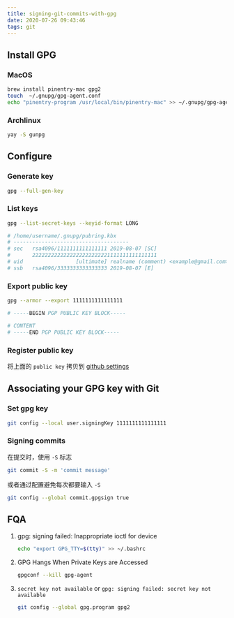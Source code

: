 ```yaml
---
title: signing-git-commits-with-gpg
date: 2020-07-26 09:43:46
tags: git
---
```


## Install GPG

### MacOS

``` bash
brew install pinentry-mac gpg2
touch  ~/.gnupg/gpg-agent.conf
echo "pinentry-program /usr/local/bin/pinentry-mac" >> ~/.gnupg/gpg-agent.conf
```

### Archlinux

``` bash
yay -S gunpg
```

## Configure

### Generate key

``` bash
gpg --full-gen-key
```

### List keys

``` bash
gpg --list-secret-keys --keyid-format LONG

# /home/username/.gnupg/pubring.kbx
# -------------------------------------
# sec   rsa4096/1111111111111111 2019-08-07 [SC]
#       2222222222222222222222221111111111111111
# uid                 [ultimate] realname (comment) <example@gmail.com>
# ssb   rsa4096/3333333333333333 2019-08-07 [E]
```

### Export public key

``` bash
gpg --armor --export 1111111111111111

# -----BEGIN PGP PUBLIC KEY BLOCK-----

# CONTENT
# -----END PGP PUBLIC KEY BLOCK-----
```

### Register public key

将上面的 `public key` 拷贝到 [github settings](https://github.com/settings/keys)

## Associating your GPG key with Git

### Set gpg key

``` bash
git config --local user.signingKey 1111111111111111
```

### Signing commits

在提交时，使用 `-S` 标志

``` bash
git commit -S -m 'commit message'
```

或者通过配置避免每次都要输入 `-S`

``` bash
git config --global commit.gpgsign true
```

## FQA

1. gpg: signing failed: Inappropriate ioctl for device

    ``` bash
    echo "export GPG_TTY=$(tty)" >> ~/.bashrc
    ```

1. GPG Hangs When Private Keys are Accessed

    ``` bash
    gpgconf --kill gpg-agent
    ```

1. `secret key not available` or `gpg: signing failed: secret key not available`

    ``` bash
    git config --global gpg.program gpg2
    ```
